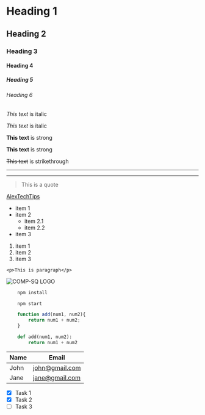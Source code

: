 <!-- Headings -->
# Heading 1
## Heading 2
### Heading 3
#### Heading 4
##### Heading 5
###### Heading 6

<!-- Emphasis -->
*This text* is italic

_This text_ is italic

**This text** is strong

__This text__ is strong

<!-- Strikethrough -->
~~This text~~ is strikethrough

<!-- Horizontal Rule -->

---
___

<!-- Blockquote -->
> This is a quote

<!-- Links -->
[AlexTechTips](https://alextech.tips "Go to ATT")

<!-- UL -->
* item 1
* item 2
    * item 2.1
    * item 2.2
* item 3

<!-- OL -->
1. item 1
2. item 2
3. item 3

<!-- Inline Code Block -->
`<p>This is paragraph</p>`

<!-- Images -->
![COMP-SQ LOGO](https://studio.comp-sq.com/wp-content/uploads/2019/07/comp-sq_logo_white-login.png)

<!-- GitHub MarkDown -->

<!-- Code Blocks -->
```bash
    npm install

    npm start
```

```javascript
    function add(num1, num2){
        return num1 + num2;
    }
```

```python
    def add(num1, num2):
        return num1 + num2
```

<!-- Tables -->
| Name      | Email          |
| --------- | -------------- |
| John      | john@gmail.com |
| Jane      | jane@gmail.com |

<!-- Task List -->
* [x] Task 1
* [x] Task 2
* [ ] Task 3